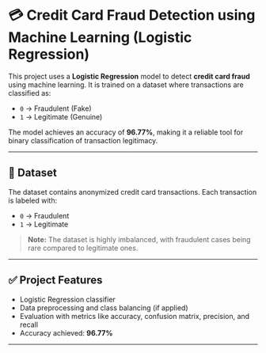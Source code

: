 # 💳 Credit Card Fraud Detection using Machine Learning (Logistic Regression)

This project uses a **Logistic Regression** model to detect **credit card fraud** using machine learning. It is trained on a dataset where transactions are classified as:

- `0` → Fraudulent (Fake)
- `1` → Legitimate (Genuine)

The model achieves an accuracy of **96.77%**, making it a reliable tool for binary classification of transaction legitimacy.

---

## 📁 Dataset

The dataset contains anonymized credit card transactions. Each transaction is labeled with:
- `0` → Fraudulent
- `1` → Legitimate

> **Note:** The dataset is highly imbalanced, with fraudulent cases being rare compared to legitimate ones.

---

## ✅ Project Features

- Logistic Regression classifier
- Data preprocessing and class balancing (if applied)
- Evaluation with metrics like accuracy, confusion matrix, precision, and recall
- Accuracy achieved: **96.77%**

---


